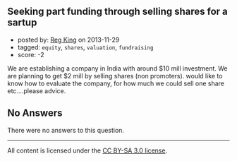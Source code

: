 ## Seeking part funding through selling shares for a sartup

- posted by: [Reg King](https://stackexchange.com/users/-1/29841-reg-king) on 2013-11-29
- tagged: `equity`, `shares`, `valuation`, `fundraising`
- score: -2

<p>We are establishing a company in India with around $10 mill investment. We are planning to get $2 mill by selling shares (non promoters). would like to know how to evaluate the company, for how much we could sell one share etc....please advice.</p>


## No Answers

There were no answers to this question.


---

All content is licensed under the [CC BY-SA 3.0 license](https://creativecommons.org/licenses/by-sa/3.0/).
